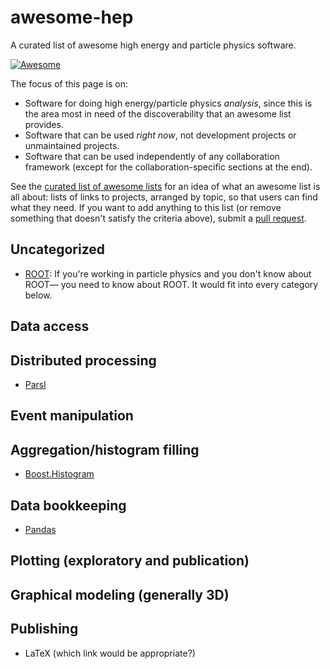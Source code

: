 # awesome-hep

A curated list of awesome high energy and particle physics software.

[![Awesome](https://cdn.rawgit.com/sindresorhus/awesome/d7305f38d29fed78fa85652e3a63e154dd8e8829/media/badge.svg)](https://github.com/sindresorhus/awesome)

The focus of this page is on:

   * Software for doing high energy/particle physics _analysis_, since this is the area most in need of the discoverability that an awesome list provides.
   * Software that can be used _right now_, not development projects or unmaintained projects.
   * Software that can be used independently of any collaboration framework (except for the collaboration-specific sections at the end).

See the [curated list of awesome lists](https://github.com/sindresorhus/awesome) for an idea of what an awesome list is all about: lists of links to projects, arranged by topic, so that users can find what they need. If you want to add anything to this list (or remove something that doesn't satisfy the criteria above), submit a [pull request](https://github.com/iris-hep/awesome-hep/pulls).

## Uncategorized

  * [ROOT](https://root.cern/): If you're working in particle physics and you don't know about ROOT— you need to know about ROOT. It would fit into every category below.

## Data access

## Distributed processing

  * [Parsl](http://parsl-project.org/)

## Event manipulation

## Aggregation/histogram filling

  * [Boost.Histogram](https://github.com/HDembinski/histogram)

## Data bookkeeping

   * [Pandas](https://pandas.pydata.org/)

## Plotting (exploratory and publication)

## Graphical modeling (generally 3D)

## Publishing

   * LaTeX (which link would be appropriate?)

